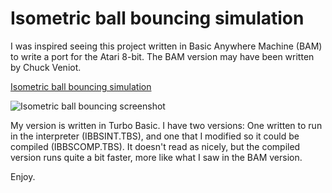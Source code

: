 # Isometric ball bouncing simulation

I was inspired seeing this project written in Basic Anywhere Machine (BAM) to write a port for the Atari 8-bit. The BAM version
may have been written by Chuck Veniot.

[Isometric ball bouncing simulation](https://basicanywheremachine-news.blogspot.com/2025/03/isometric-bouncing-ball-sim.html)

![Isometric ball bouncing screenshot](https://github.com/user-attachments/assets/87d19767-3673-4e80-aa1e-4cf4a0aaa3fe)

My version is written in Turbo Basic. I have two versions: One written to run in the interpreter (IBBSINT.TBS), and one that
I modified so it could be compiled (IBBSCOMP.TBS). It doesn't read as nicely, but the compiled version runs quite a bit
faster, more like what I saw in the BAM version.

Enjoy.
